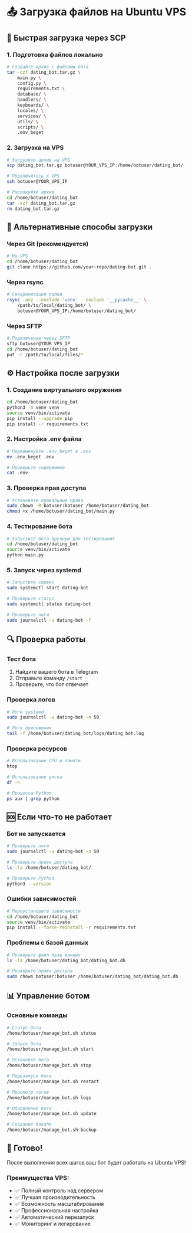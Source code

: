 # 📤 Загрузка файлов на Ubuntu VPS

## 🚀 Быстрая загрузка через SCP

### 1. **Подготовка файлов локально**
```bash
# Создайте архив с файлами бота
tar -czf dating_bot.tar.gz \
    main.py \
    config.py \
    requirements.txt \
    database/ \
    handlers/ \
    keyboards/ \
    locales/ \
    services/ \
    utils/ \
    scripts/ \
    .env_beget
```

### 2. **Загрузка на VPS**
```bash
# Загрузите архив на VPS
scp dating_bot.tar.gz botuser@YOUR_VPS_IP:/home/botuser/dating_bot/

# Подключитесь к VPS
ssh botuser@YOUR_VPS_IP

# Распакуйте архив
cd /home/botuser/dating_bot
tar -xzf dating_bot.tar.gz
rm dating_bot.tar.gz
```

## 🔧 Альтернативные способы загрузки

### **Через Git (рекомендуется)**
```bash
# На VPS
cd /home/botuser/dating_bot
git clone https://github.com/your-repo/dating-bot.git .
```

### **Через rsync**
```bash
# Синхронизация папки
rsync -avz --exclude 'venv' --exclude '__pycache__' \
    /path/to/local/dating_bot/ \
    botuser@YOUR_VPS_IP:/home/botuser/dating_bot/
```

### **Через SFTP**
```bash
# Подключение через SFTP
sftp botuser@YOUR_VPS_IP
cd /home/botuser/dating_bot
put -r /path/to/local/files/*
```

## ⚙️ Настройка после загрузки

### 1. **Создание виртуального окружения**
```bash
cd /home/botuser/dating_bot
python3 -m venv venv
source venv/bin/activate
pip install --upgrade pip
pip install -r requirements.txt
```

### 2. **Настройка .env файла**
```bash
# Переименуйте .env_beget в .env
mv .env_beget .env

# Проверьте содержимое
cat .env
```

### 3. **Проверка прав доступа**
```bash
# Установите правильные права
sudo chown -R botuser:botuser /home/botuser/dating_bot
chmod +x /home/botuser/dating_bot/main.py
```

### 4. **Тестирование бота**
```bash
# Запустите бота вручную для тестирования
cd /home/botuser/dating_bot
source venv/bin/activate
python main.py
```

### 5. **Запуск через systemd**
```bash
# Запустите сервис
sudo systemctl start dating-bot

# Проверьте статус
sudo systemctl status dating-bot

# Проверьте логи
sudo journalctl -u dating-bot -f
```

## 🔍 Проверка работы

### **Тест бота**
1. Найдите вашего бота в Telegram
2. Отправьте команду `/start`
3. Проверьте, что бот отвечает

### **Проверка логов**
```bash
# Логи systemd
sudo journalctl -u dating-bot -n 50

# Логи приложения
tail -f /home/botuser/dating_bot/logs/dating_bot.log
```

### **Проверка ресурсов**
```bash
# Использование CPU и памяти
htop

# Использование диска
df -h

# Процессы Python
ps aux | grep python
```

## 🆘 Если что-то не работает

### **Бот не запускается**
```bash
# Проверьте логи
sudo journalctl -u dating-bot -n 50

# Проверьте права доступа
ls -la /home/botuser/dating_bot/

# Проверьте Python
python3 --version
```

### **Ошибки зависимостей**
```bash
# Переустановите зависимости
cd /home/botuser/dating_bot
source venv/bin/activate
pip install --force-reinstall -r requirements.txt
```

### **Проблемы с базой данных**
```bash
# Проверьте файл базы данных
ls -la /home/botuser/dating_bot/dating_bot.db

# Проверьте права доступа
sudo chown botuser:botuser /home/botuser/dating_bot/dating_bot.db
```

## 📊 Управление ботом

### **Основные команды**
```bash
# Статус бота
/home/botuser/manage_bot.sh status

# Запуск бота
/home/botuser/manage_bot.sh start

# Остановка бота
/home/botuser/manage_bot.sh stop

# Перезапуск бота
/home/botuser/manage_bot.sh restart

# Просмотр логов
/home/botuser/manage_bot.sh logs

# Обновление бота
/home/botuser/manage_bot.sh update

# Создание бэкапа
/home/botuser/manage_bot.sh backup
```

## 🎯 Готово!

После выполнения всех шагов ваш бот будет работать на Ubuntu VPS!

### **Преимущества VPS:**
- ✅ Полный контроль над сервером
- ✅ Лучшая производительность
- ✅ Возможность масштабирования
- ✅ Профессиональная настройка
- ✅ Автоматический перезапуск
- ✅ Мониторинг и логирование 